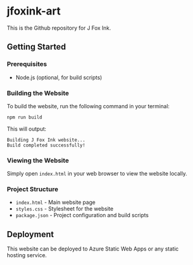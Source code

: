 # jfoxink-art
This is the Github repository for J Fox Ink.

## Getting Started

### Prerequisites
- Node.js (optional, for build scripts)

### Building the Website

To build the website, run the following command in your terminal:

```bash
npm run build
```

This will output:
```
Building J Fox Ink website...
Build completed successfully!
```

### Viewing the Website

Simply open `index.html` in your web browser to view the website locally.

### Project Structure
- `index.html` - Main website page
- `styles.css` - Stylesheet for the website
- `package.json` - Project configuration and build scripts

## Deployment

This website can be deployed to Azure Static Web Apps or any static hosting service.
